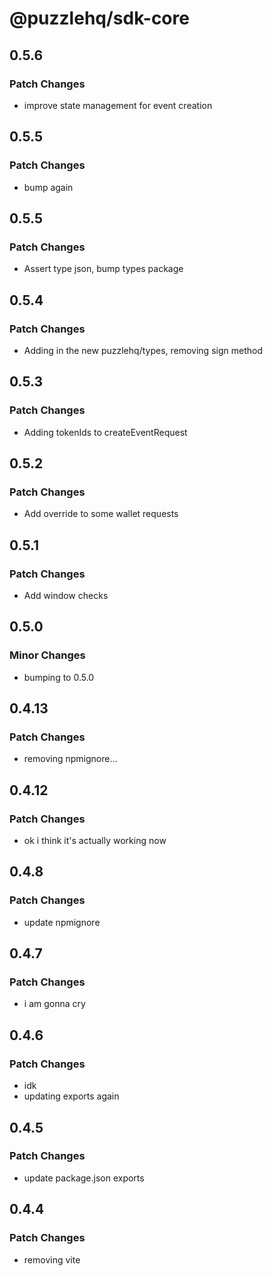 # @puzzlehq/sdk-core

## 0.5.6

### Patch Changes

- improve state management for event creation

## 0.5.5

### Patch Changes

- bump again

## 0.5.5

### Patch Changes

- Assert type json, bump types package

## 0.5.4

### Patch Changes

- Adding in the new puzzlehq/types, removing sign method

## 0.5.3

### Patch Changes

- Adding tokenIds to createEventRequest

## 0.5.2

### Patch Changes

- Add override to some wallet requests

## 0.5.1

### Patch Changes

- Add window checks

## 0.5.0

### Minor Changes

- bumping to 0.5.0

## 0.4.13

### Patch Changes

- removing npmignore...

## 0.4.12

### Patch Changes

- ok i think it's actually working now

## 0.4.8

### Patch Changes

- update npmignore

## 0.4.7

### Patch Changes

- i am gonna cry

## 0.4.6

### Patch Changes

- idk
- updating exports again

## 0.4.5

### Patch Changes

- update package.json exports

## 0.4.4

### Patch Changes

- removing vite
